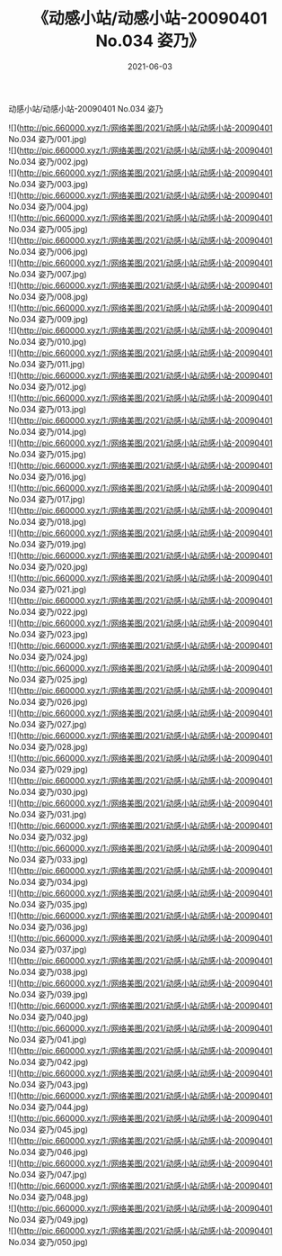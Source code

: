 ﻿---
layout: post
title:  《动感小站/动感小站-20090401 No.034 姿乃》
date:   2021-06-03
img: http://pic.660000.xyz/1:/网络美图/2021/动感小站/动感小站-20090401 No.034 姿乃/000.jpg
categories: [美女, 清纯, 唯美]
---

动感小站/动感小站-20090401 No.034 姿乃

 ![](http://pic.660000.xyz/1:/网络美图/2021/动感小站/动感小站-20090401 No.034 姿乃/001.jpg) <br>![](http://pic.660000.xyz/1:/网络美图/2021/动感小站/动感小站-20090401 No.034 姿乃/002.jpg) <br>![](http://pic.660000.xyz/1:/网络美图/2021/动感小站/动感小站-20090401 No.034 姿乃/003.jpg) <br>![](http://pic.660000.xyz/1:/网络美图/2021/动感小站/动感小站-20090401 No.034 姿乃/004.jpg) <br>![](http://pic.660000.xyz/1:/网络美图/2021/动感小站/动感小站-20090401 No.034 姿乃/005.jpg) <br>![](http://pic.660000.xyz/1:/网络美图/2021/动感小站/动感小站-20090401 No.034 姿乃/006.jpg) <br>![](http://pic.660000.xyz/1:/网络美图/2021/动感小站/动感小站-20090401 No.034 姿乃/007.jpg) <br>![](http://pic.660000.xyz/1:/网络美图/2021/动感小站/动感小站-20090401 No.034 姿乃/008.jpg) <br>![](http://pic.660000.xyz/1:/网络美图/2021/动感小站/动感小站-20090401 No.034 姿乃/009.jpg) <br>![](http://pic.660000.xyz/1:/网络美图/2021/动感小站/动感小站-20090401 No.034 姿乃/010.jpg) <br>![](http://pic.660000.xyz/1:/网络美图/2021/动感小站/动感小站-20090401 No.034 姿乃/011.jpg) <br>![](http://pic.660000.xyz/1:/网络美图/2021/动感小站/动感小站-20090401 No.034 姿乃/012.jpg) <br>![](http://pic.660000.xyz/1:/网络美图/2021/动感小站/动感小站-20090401 No.034 姿乃/013.jpg) <br>![](http://pic.660000.xyz/1:/网络美图/2021/动感小站/动感小站-20090401 No.034 姿乃/014.jpg) <br>![](http://pic.660000.xyz/1:/网络美图/2021/动感小站/动感小站-20090401 No.034 姿乃/015.jpg) <br>![](http://pic.660000.xyz/1:/网络美图/2021/动感小站/动感小站-20090401 No.034 姿乃/016.jpg) <br>![](http://pic.660000.xyz/1:/网络美图/2021/动感小站/动感小站-20090401 No.034 姿乃/017.jpg) <br>![](http://pic.660000.xyz/1:/网络美图/2021/动感小站/动感小站-20090401 No.034 姿乃/018.jpg) <br>![](http://pic.660000.xyz/1:/网络美图/2021/动感小站/动感小站-20090401 No.034 姿乃/019.jpg) <br>![](http://pic.660000.xyz/1:/网络美图/2021/动感小站/动感小站-20090401 No.034 姿乃/020.jpg) <br>![](http://pic.660000.xyz/1:/网络美图/2021/动感小站/动感小站-20090401 No.034 姿乃/021.jpg) <br>![](http://pic.660000.xyz/1:/网络美图/2021/动感小站/动感小站-20090401 No.034 姿乃/022.jpg) <br>![](http://pic.660000.xyz/1:/网络美图/2021/动感小站/动感小站-20090401 No.034 姿乃/023.jpg) <br>![](http://pic.660000.xyz/1:/网络美图/2021/动感小站/动感小站-20090401 No.034 姿乃/024.jpg) <br>![](http://pic.660000.xyz/1:/网络美图/2021/动感小站/动感小站-20090401 No.034 姿乃/025.jpg) <br>![](http://pic.660000.xyz/1:/网络美图/2021/动感小站/动感小站-20090401 No.034 姿乃/026.jpg) <br>![](http://pic.660000.xyz/1:/网络美图/2021/动感小站/动感小站-20090401 No.034 姿乃/027.jpg) <br>![](http://pic.660000.xyz/1:/网络美图/2021/动感小站/动感小站-20090401 No.034 姿乃/028.jpg) <br>![](http://pic.660000.xyz/1:/网络美图/2021/动感小站/动感小站-20090401 No.034 姿乃/029.jpg) <br>![](http://pic.660000.xyz/1:/网络美图/2021/动感小站/动感小站-20090401 No.034 姿乃/030.jpg) <br>![](http://pic.660000.xyz/1:/网络美图/2021/动感小站/动感小站-20090401 No.034 姿乃/031.jpg) <br>![](http://pic.660000.xyz/1:/网络美图/2021/动感小站/动感小站-20090401 No.034 姿乃/032.jpg) <br>![](http://pic.660000.xyz/1:/网络美图/2021/动感小站/动感小站-20090401 No.034 姿乃/033.jpg) <br>![](http://pic.660000.xyz/1:/网络美图/2021/动感小站/动感小站-20090401 No.034 姿乃/034.jpg) <br>![](http://pic.660000.xyz/1:/网络美图/2021/动感小站/动感小站-20090401 No.034 姿乃/035.jpg) <br>![](http://pic.660000.xyz/1:/网络美图/2021/动感小站/动感小站-20090401 No.034 姿乃/036.jpg) <br>![](http://pic.660000.xyz/1:/网络美图/2021/动感小站/动感小站-20090401 No.034 姿乃/037.jpg) <br>![](http://pic.660000.xyz/1:/网络美图/2021/动感小站/动感小站-20090401 No.034 姿乃/038.jpg) <br>![](http://pic.660000.xyz/1:/网络美图/2021/动感小站/动感小站-20090401 No.034 姿乃/039.jpg) <br>![](http://pic.660000.xyz/1:/网络美图/2021/动感小站/动感小站-20090401 No.034 姿乃/040.jpg) <br>![](http://pic.660000.xyz/1:/网络美图/2021/动感小站/动感小站-20090401 No.034 姿乃/041.jpg) <br>![](http://pic.660000.xyz/1:/网络美图/2021/动感小站/动感小站-20090401 No.034 姿乃/042.jpg) <br>![](http://pic.660000.xyz/1:/网络美图/2021/动感小站/动感小站-20090401 No.034 姿乃/043.jpg) <br>![](http://pic.660000.xyz/1:/网络美图/2021/动感小站/动感小站-20090401 No.034 姿乃/044.jpg) <br>![](http://pic.660000.xyz/1:/网络美图/2021/动感小站/动感小站-20090401 No.034 姿乃/045.jpg) <br>![](http://pic.660000.xyz/1:/网络美图/2021/动感小站/动感小站-20090401 No.034 姿乃/046.jpg) <br>![](http://pic.660000.xyz/1:/网络美图/2021/动感小站/动感小站-20090401 No.034 姿乃/047.jpg) <br>![](http://pic.660000.xyz/1:/网络美图/2021/动感小站/动感小站-20090401 No.034 姿乃/048.jpg) <br>![](http://pic.660000.xyz/1:/网络美图/2021/动感小站/动感小站-20090401 No.034 姿乃/049.jpg) <br>![](http://pic.660000.xyz/1:/网络美图/2021/动感小站/动感小站-20090401 No.034 姿乃/050.jpg) <br>